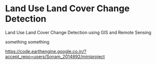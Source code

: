 # Land Use Land Cover Change Detection
 Land Use Land Cover Change Detection using GIS and Remote Sensing
 
 something something 

 https://code.earthengine.google.co.in/?accept_repo=users/Sonam_2014892/miniproject 

 
 
 
 
